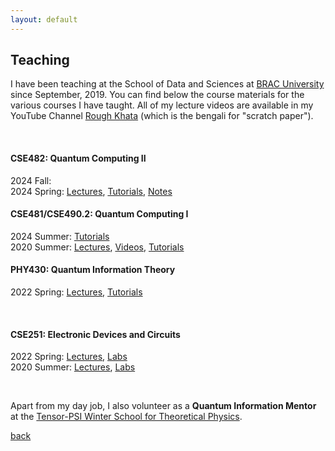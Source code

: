 ```yaml
---
layout: default
---
```


## Teaching

I have been teaching at the School of Data and Sciences at [BRAC University](https://www.bracu.ac.bd/) since September, 2019. You can find below the course materials for the various courses I have taught. All of my lecture videos are available in my YouTube Channel [Rough Khata](https://www.youtube.com/@raf-khata) (which is the bengali for "scratch paper"). 

<br>

#### CSE482: Quantum Computing II
2024 Fall: \
2024 Spring: [Lectures](https://youtube.com/playlist?list=PLvj5w6iNZqViEPZo0PaHqOK_spCeHKfGT&si=8Rt2N6TXlppnJrz3), [Tutorials](https://youtube.com/playlist?list=PLvj5w6iNZqVhsPZnkK0bjl-0jFnoOqNOT&si=hYdKyiK2taefL-HB), [Notes](https://www.overleaf.com/read/dtxxdftjsfqt#837308)
#### CSE481/CSE490.2: Quantum Computing I
2024 Summer: [Tutorials](https://youtube.com/playlist?list=PLvj5w6iNZqVjr40Xmk-JxrTc8eb4rFlhz&si=2IcmmY5cVnr8wur1)\
2020 Summer: [Lectures](https://youtube.com/playlist?list=PLvj5w6iNZqVjI42wggGqWM3qUqibQcbgn&si=RiyooGTnwY2IojXv), [Videos](https://youtube.com/playlist?list=PLvj5w6iNZqVh1xEngYv-YRrV00O89HVrb&si=-PETH2xR8QmGPRZr), [Tutorials](https://youtube.com/playlist?list=PLvj5w6iNZqVhABt-6D1R6njy9k2kVHz8-&si=baaqFvOy3ursywUF) 
#### PHY430: Quantum Information Theory
2022 Spring: [Lectures](https://youtube.com/playlist?list=PLvj5w6iNZqVgt_bqYyfAbZb0uD4SxtZoD&si=OqiusS9CyYScQV1k), [Tutorials](https://youtube.com/playlist?list=PLvj5w6iNZqVhCqlGPUrflBo7nDufNCMAd&si=QNzoDbqmZCL9WJu6)

<br>

#### CSE251: Electronic Devices and Circuits
2022 Spring: [Lectures](https://youtube.com/playlist?list=PLvj5w6iNZqVgmrLWcUvi1GLRPLSK_Pd3X&si=l5Jassuf7FtGBqi8), [Labs](https://youtube.com/playlist?list=PLvj5w6iNZqVg0KSjAqQyiL--B3NXorHNk&si=51CHzHZ_H597Ac57)\
2020 Summer: [Lectures](https://youtube.com/playlist?list=PLvj5w6iNZqVhrJA2k83Fes8DCvEqbaL0M&si=ll1z_U5Vwnx8rzjM), [Labs](https://youtube.com/playlist?list=PLvj5w6iNZqVhDq-MFptvpy_Ct99iDx5m1&si=iQhdg4ysei89aWGC)


<br> 


Apart from my day job, I also volunteer as a **Quantum Information Mentor** at the [Tensor-PSI Winter School for Theoretical Physics](https://tensorcollege.org/tensor-psi-undergraduate-winter-school-for-theoretical-physics/). 

[back](./)
